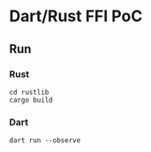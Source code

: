 # Dart/Rust FFI PoC

## Run

### Rust
```
cd rustlib
cargo build
```

### Dart
```
dart run --observe
```